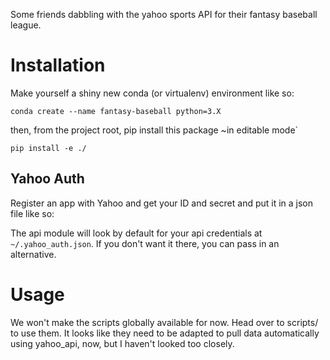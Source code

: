 Some friends dabbling with the yahoo sports API for their fantasy baseball league.

# Installation

Make yourself a shiny new conda (or virtualenv) environment like so:

``` shell
conda create --name fantasy-baseball python=3.X
```

then, from the project root, pip install this package ~in editable mode`

``` shell
pip install -e ./
```

## Yahoo Auth

Register an app with Yahoo and get your ID and secret and put it in a json file like so:

The api module will look by default for your api credentials at `~/.yahoo_auth.json`.
If you don't want it there, you can pass in an alternative.

#  Usage

We won't make the scripts globally available for now. Head over to scripts/ to use them.
It looks like they need to be adapted to pull data automatically using yahoo_api, now,
but I haven't looked too closely.
